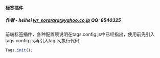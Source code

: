 #### 标签插件

##### 作者 - heihei <wr_sorarara@yahoo.co.jp>   QQ: 8540325

前端标签插件，各种配置项说明在tags.config.js中已经指出，使用前先引入tags.config.js,再引入tag.js,执行代码

```Javascript
Tags.init();
```